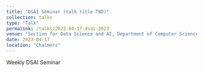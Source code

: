 ```yaml
---
title: "DSAI Seminar (talk title TBD)"
collection: talks
type: "Talk"
permalink: /talks/2023-04-17-dsai-2023
venue: "Section for Data Science and AI, Department of Computer Science and Engineering"
date: 2023-04-17
location: "Chalmers"
---
```


Weekly DSAI Seminar  

